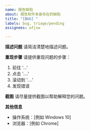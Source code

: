 ```yaml
---
name: 报告缺陷
about: 报告软件本身存在的缺陷
title: "[BUG] "
labels: bug, triage/pending
assignees: wfjsw

---
```


**描述问题**
请简洁清楚地描述问题。

**重现步骤**
请提供重现问题的步骤：
1. 前往 '...'
2. 点击 '....'
3. 滚动到 '....'
4. 发现错误

**截图**
请尽量提供截图以帮助解释您的问题。

**其他信息**
- 操作系统：[例如 Windows 10]
- 浏览器：[例如 Chrome]
